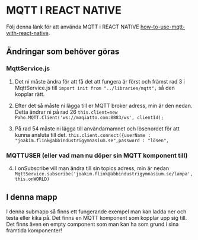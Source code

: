 # MQTT I REACT NATIVE
Följ denna länk för att använda MQTT i REACT NATIVE [how-to-use-mqtt-with-react-native](https://motion-software.com/blog/how-to-use-mqtt-with-react-native/).
## Ändringar som behöver göras
### MqttService.js
1. Det ni måste ändra för att få det att fungera är först och främst rad 3 i MqttService.js till
`import init from "../libraries/mqtt";` så den kopplar rätt.

2. Efter det så måste ni lägga till er MQTT broker adress, min är den nedan. Detta ändrar ni på rad 26
`this.client=new Paho.MQTT.Client('ws://maqiatto.com:8883/ws', clientId);`

3. På rad 54 måste ni lägga till användarnamnet och lösenordet för att kunna ansluta till det.
`this.client.connect({userName : "joakim.flink@abbindustrigymnasium.se",password : "lösen",`

### MQTTUSER (eller vad man nu döper sin MQTT komponent till)

4. I onSubscribe vill man ändra till sin topics adress, min är nedan
`        MqttService.subscribe('joakim.flink@abbindustrigymnasium.se/lampa', this.onWORLD)`

## I denna mapp
I denna submapp så finns ett fungerande exempel man kan ladda ner och testa eller kika på. Det finns en MQTT komponent som kopplar upp sig till. Det finns även en empty component som man kan ha som grund i sina framtida komponenter!
